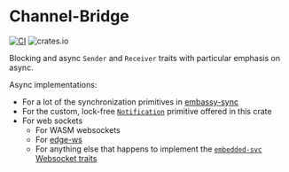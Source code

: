 # Channel-Bridge

[![CI](https://github.com/ivmarkov/channel-bridge/actions/workflows/ci.yml/badge.svg)](https://github.com/ivmarkov/channel-bridge/actions/workflows/ci.yml)
![crates.io](https://img.shields.io/crates/v/channel-bridge.svg)

Blocking and async `Sender` and `Receiver` traits with particular emphasis on async. 

Async implementations:
* For a lot of the synchronization primitives in [embassy-sync](https://github.com/embassy-rs/embassy/tree/main/embassy-sync)
* For the custom, lock-free [`Notification`](src/notification.rs) primitive offered in this crate
* For web sockets
  * For WASM websockets
  * For [edge-ws](https://github.com/ivmarkov/edge-net/tree/master/edge-ws)
  * For anything else that happens to implement the [`embedded-svc` Websocket traits](https://github.com/esp-rs/embedded-svc/blob/master/src/ws.rs#L114)
